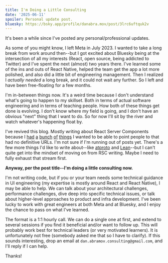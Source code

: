 ```yaml
---
title: I'm Doing a Little Consulting
date: '2025-06-11'
spoiler: Personal update post.
bluesky: https://bsky.app/profile/danabra.mov/post/3lrc6uftquk2v
---
```


It's been a while since I've posted any personal/professional updates.

As some of you might know, I left Meta in July 2023. I wanted to take a long break from work around then--but I got excited about Bluesky being at the intersection of all my interests (React, open source, being addicted to Twitter) and I've spent the next (almost) two years there. I've learned some of the ins and outs of React Native, helped the team get the app a lot more polished, and also did a little bit of engineering management. Then I realized I *actually needed* a long break, and it could not wait any further. So I left and have been free-floating for a few months.

I'm in-between things now. It's a weird time because I don't understand what's going to happen to my skillset. Both in terms of actual software engineering and in terms of teaching people. How both of these things get done is evolving. I don't know where my field is going, and I don't have an obvious "next" thing that I want to do. So for now I'll sit by the river and watch whatever's happening float by.

I've revived this blog. Mostly writing about React Server Components because I [had](/jsx-over-the-wire/) [a](/impossible-components/) [bunch](/what-does-use-client-do/) [of](/one-roundtrip-per-navigation/) [things](/progressive-json/) I wanted to be able to point people to that had no definitive URLs. I'm not sure if I'm running out of posts yet. There's a few more things I'd like to write about--like [atproto](http://atproto.com/) and [Lean](https://leanprover-community.github.io/)--but I can't quite get into the mindset of moving on from RSC writing. Maybe I need to fully exhaust that stream first.

**Anyway, per the post title--I'm doing a little consulting now.**

I'm not writing code, but if you or your team needs some technical guidance in UI engineering (my expertise is mostly around React and React Native), I may be able to help. We can talk about your architectural challenges, performance challenges, dive deep into specific technical issues, or talk about higher-level approaches to product and infra development. I've been lucky to work with great engineers at both Meta and at Bluesky, and I enjoy the chance to pass on what I've learned.

The format is a 1:1 hourly call. We can do a single one at first, and extend to several sessions if you find it beneficial and/or want to follow up. This will probably work best for technical leaders (or very motivated learners). It is unfortunately not free (somebody asked me that so I have to clarify). If this sounds interesting, drop an email at `dan.abramov.consulting@gmail.com`, and I'll reply if I can help.

Thanks!
